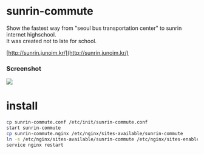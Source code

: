# sunrin-commute

Show the fastest way from "seoul bus transportation center" to sunrin internet highschool.  
It was created not to late for school.  

[http://sunrin.junoim.kr/](http://sunrin.junoim.kr/)

### Screenshot

![](http://i.imgur.com/CZC2rNV.jpg)

# install

```sh
cp sunrin-commute.conf /etc/init/sunrin-commute.conf
start sunrin-commute
cp sunrin-commute.nginx /etc/nginx/sites-available/sunrin-commute
ln -s /etc/nginx/sites-available/sunrin-commute /etc/nginx/sites-enabled/
service nginx restart
```
